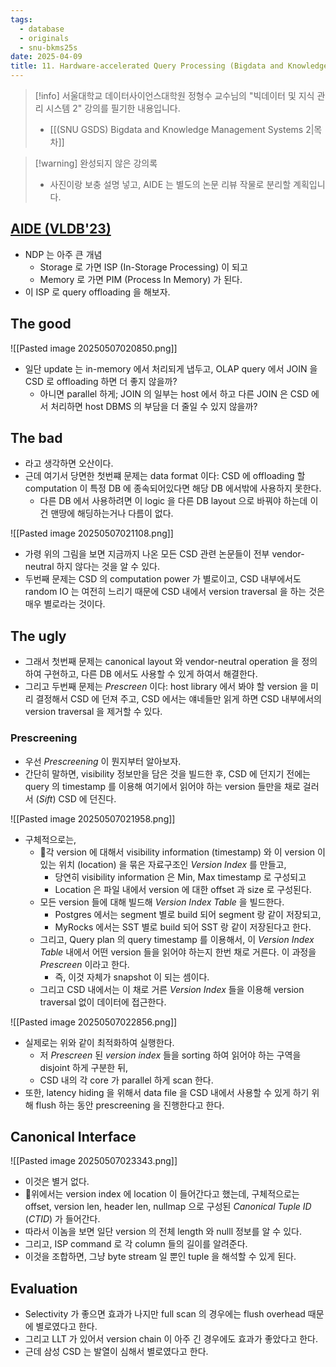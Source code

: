 ```yaml
---
tags:
  - database
  - originals
  - snu-bkms25s
date: 2025-04-09
title: 11. Hardware-accelerated Query Processing (Bigdata and Knowledge Management Systems 2, SNU GSDS)
---
```

> [!info] 서울대학교 데이터사이언스대학원 정형수 교수님의 "빅데이터 및 지식 관리 시스템 2" 강의를 필기한 내용입니다.
> - [[(SNU GSDS) Bigdata and Knowledge Management Systems 2|목차]]

> [!warning] 완성되지 않은 강의록
> - 사진이랑 보충 설명 넣고, AIDE 는 별도의 논문 리뷰 작물로 분리할 계획입니다.

## [AIDE (VLDB'23)](https://www.vldb.org/pvldb/vol16/p1480-jung.pdf)

- NDP 는 아주 큰 개념
	- Storage 로 가면 ISP (In-Storage Processing) 이 되고
	- Memory 로 가면 PIM (Process In Memory) 가 된다.
- 이 ISP 로 query offloading 을 해보자.

## The good

![[Pasted image 20250507020850.png]]

- 일단 update 는 in-memory 에서 처리되게 냅두고, OLAP query 에서 JOIN 을 CSD 로 offloading 하면 더 좋지 않을까?
	- 아니면 parallel 하게; JOIN 의 일부는 host 에서 하고 다른 JOIN 은 CSD 에서 처리하면 host DBMS 의 부담을 더 줄일 수 있지 않을까?

## The bad

- 라고 생각하면 오산이다.
- 근데 여기서 당면한 첫번쨰 문제는 data format 이다: CSD 에 offloading 할 computation 이 특정 DB 에 종속되어있다면 해당 DB 에서밖에 사용하지 못한다.
	- 다른 DB 에서 사용하려면 이 logic 을 다른 DB layout 으로 바꿔야 하는데 이건 맨땅에 해딩하는거나 다름이 없다.

![[Pasted image 20250507021108.png]]

- 가령 위의 그림을 보면 지금까지 나온 모든 CSD 관련 논문들이 전부 vendor-neutral 하지 않다는 것을 알 수 있다.
- 두번째 문제는 CSD 의 computation power 가 별로이고, CSD 내부에서도 random IO 는 여전히 느리기 때문에 CSD 내에서 version traversal 을 하는 것은 매우 별로라는 것이다.

## The ugly

- 그래서 첫번째 문제는 canonical layout 와 vendor-neutral operation 을 정의하여 구현하고, 다른 DB 에서도 사용할 수 있게 하여서 해결한다.
- 그리고 두번째 문제는 *Prescreen* 이다: host library 에서 봐야 할 version 을 미리 결정해서 CSD 에 던져 주고, CSD 에서는 얘네들만 읽게 하면 CSD 내부에서의 version traversal 을 제거할 수 있다.

### Prescreening

- 우선 *Prescreening* 이 뭔지부터 알아보자.
- 간단히 말하면, visibility 정보만을 담은 것을 빌드한 후, CSD 에 던지기 전에는 query 의 timestamp 를 이용해 여기에서 읽어야 하는 version 들만을 채로 걸러서 (*Sift*) CSD 에 던진다.

![[Pasted image 20250507021958.png]]

- 구체적으로는,
	- 각 version 에 대해서 visibility information (timestamp) 와 이 version 이 있는 위치 (location) 을 묶은 자료구조인 *Version Index* 를 만들고,
		- 당연히 visibility information 은 Min, Max timestamp 로 구성되고
		- Location 은 파일 내에서 version 에 대한 offset 과 size 로 구성된다.
	- 모든 version 들에 대해 빌드해 *Version Index Table* 을 빌드한다.
		- Postgres 에서는 segment 별로 build 되어 segment 랑 같이 저장되고,
		- MyRocks 에서는 SST 별로 build 되어 SST 랑 같이 저장된다고 한다.
	- 그리고, Query plan 의 query timestamp 를 이용해서, 이 *Version Index Table* 내에서 어떤 version 들을 읽어야 하는지 한번 채로 거른다. 이 과정을 *Prescreen* 이라고 한다.
		- 즉, 이것 자체가 snapshot 이 되는 셈이다.
	- 그리고 CSD 내에서는 이 채로 거른 *Version Index* 들을 이용해 version traversal 없이 데이터에 접근한다.

![[Pasted image 20250507022856.png]]

- 실제로는 위와 같이 최적화하여 실행한다.
	- 저 *Prescreen* 된 *version index* 들을 sorting 하여 읽어야 하는 구역을 disjoint 하게 구분한 뒤,
	- CSD 내의 각 core 가 parallel 하게 scan 한다.
- 또한, latency hiding 을 위해서 data file 을 CSD 내에서 사용할 수 있게 하기 위해 flush 하는 동안 prescreening 을 진행한다고 한다.

## Canonical Interface

![[Pasted image 20250507023343.png]]

- 이것은 별거 없다.
- 위에서는 version index 에 location 이 들어간다고 했는데, 구체적으로는 offset, version len, header len, nullmap 으로 구성된 *Canonical Tuple ID* (*CTID*) 가 들어간다.
- 따라서 이놈을 보면 일단 version 의 전체 length 와 nulll 정보를 알 수 있다.
- 그리고, ISP command 로 각 column 들의 길이를 알려준다.
- 이것을 조합하면, 그냥 byte stream 일 뿐인 tuple 을 해석할 수 있게 된다.

## Evaluation

- Selectivity 가 좋으면 효과가 나지만 full scan 의 경우에는 flush overhead 때문에 별로였다고 한다.
- 그리고 LLT 가 있어서 version chain 이 아주 긴 경우에도 효과가 좋았다고 한다.
- 근데 삼성 CSD 는 발열이 심해서 별로였다고 한다.